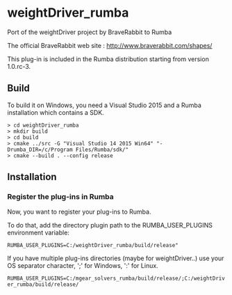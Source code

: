 # weightDriver_rumba

Port of the weightDriver project by BraveRabbit to Rumba

The official BraveRabbit web site : http://www.braverabbit.com/shapes/

This plug-in is included in the Rumba distribution starting from version 1.0.rc-3.

## Build

To build it on Windows, you need a Visual Studio 2015 and a Rumba installation which contains a SDK.

```
> cd weightDriver_rumba
> mkdir build
> cd build
> cmake ../src -G "Visual Studio 14 2015 Win64" "-Drumba_DIR=/c/Program Files/Rumba/sdk/"
> cmake --build . --config release
```

## Installation

### Register the plug-ins in Rumba

Now, you want to register your plug-ins to Rumba.

To do that, add the directory plugin path to the RUMBA_USER_PLUGINS environment variable:

```RUMBA_USER_PLUGINS=C:/weightDriver_rumba/build/release"```

If you have multiple plug-ins directories (maybe for weightDriver..) use your OS separator character, ';' for Windows, ':' for Linux.

```RUMBA_USER_PLUGINS=C:/mgear_solvers_rumba/build/release/;C:/weightDriver_rumba/build/release/```
